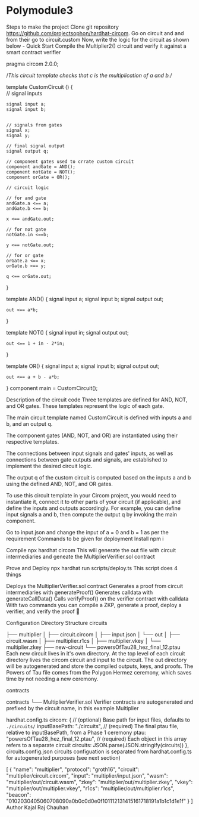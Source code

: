 # Polymodule3
Steps to make the project
Clone git repository https://github.com/projectsophon/hardhat-circom.
Go on circuit and and from their go to circuit.custom
Now, write the logic for the circuit as shown below -
Quick Start
Compile the Multiplier2() circuit and verify it against a smart contract verifier

pragma circom 2.0.0;

/*This circuit template checks that c is the multiplication of a and b.*/  

template CustomCircuit () {  
    // signal inputs

    signal input a;
    signal input b;


    // signals from gates
    signal x;
    signal y;

    // final signal output
    signal output q;

    // component gates used to crrate custom circuit 
    component andGate = AND();
    component notGate = NOT();
    component orGate = OR();

    // circuit logic

    // for and gate 
    andGate.a <== a;
    andGate.b <== b;

    x <== andGate.out;

    // for not gate
    notGate.in <==b;

    y <== notGate.out;

    // for or gate
    orGate.a <== x;
    orGate.b <== y;
    
    q <== orGate.out;
    
}

template AND() {
    signal input a;
    signal input b;
    signal output out;

    out <== a*b;
}

template NOT() {
    signal input in;
    signal output out;

    out <== 1 + in - 2*in;
}

template OR() {
    signal input a;
    signal input b;
    signal output out;

    out <== a + b - a*b;
}
component main = CustomCircuit();
   
Description of the circuit code
Three templates are defined for AND, NOT, and OR gates. These templates represent the logic of each gate.

The main circuit template named CustomCircuit is defined with inputs a and b, and an output q.

The component gates (AND, NOT, and OR) are instantiated using their respective templates.

The connections between input signals and gates' inputs, as well as connections between gate outputs and signals, are established to implement the desired circuit logic.

The output q of the custom circuit is computed based on the inputs a and b using the defined AND, NOT, and OR gates.

To use this circuit template in your Circom project, you would need to instantiate it, connect it to other parts of your circuit (if applicable), and define the inputs and outputs accordingly. For example, you can define input signals a and b, then compute the output q by invoking the main component.

Go to input.json and change the input of a = 0 and b = 1 as per the requirement
Commands to be given for deployment
Install
npm i

Compile
npx hardhat circom This will generate the out file with circuit intermediaries and geneate the MultiplierVerifier.sol contract

Prove and Deploy
npx hardhat run scripts/deploy.ts This script does 4 things

Deploys the MultiplierVerifier.sol contract
Generates a proof from circuit intermediaries with generateProof()
Generates calldata with generateCallData()
Calls verifyProof() on the verifier contract with calldata
With two commands you can compile a ZKP, generate a proof, deploy a verifier, and verify the proof 🎉

Configuration
Directory Structure
circuits

├── multiplier
│   ├── circuit.circom
│   ├── input.json
│   └── out
│       ├── circuit.wasm
│       ├── multiplier.r1cs
│       ├── multiplier.vkey
│       └── multiplier.zkey
├── new-circuit
└── powersOfTau28_hez_final_12.ptau
Each new circuit lives in it's own directory. At the top level of each circuit directory lives the circom circuit and input to the circuit. The out directory will be autogenerated and store the compiled outputs, keys, and proofs. The Powers of Tau file comes from the Polygon Hermez ceremony, which saves time by not needing a new ceremony.

contracts

contracts
└── MultiplierVerifier.sol
Verifier contracts are autogenerated and prefixed by the circuit name, in this example Multiplier

hardhat.config.ts
  circom: {
    // (optional) Base path for input files, defaults to `./circuits/`
    inputBasePath: "./circuits",
    // (required) The final ptau file, relative to inputBasePath, from a Phase 1 ceremony
    ptau: "powersOfTau28_hez_final_12.ptau",
    // (required) Each object in this array refers to a separate circuit
    circuits: JSON.parse(JSON.stringify(circuits))
  },
circuits.config.json
circuits configuation is separated from hardhat.config.ts for autogenerated purposes (see next section)

[
  {
    "name": "multiplier",
    "protocol": "groth16",
    "circuit": "multiplier/circuit.circom",
    "input": "multiplier/input.json",
    "wasm": "multiplier/out/circuit.wasm",
    "zkey": "multiplier/out/multiplier.zkey",
    "vkey": "multiplier/out/multiplier.vkey",
    "r1cs": "multiplier/out/multiplier.r1cs",
    "beacon": "0102030405060708090a0b0c0d0e0f101112131415161718191a1b1c1d1e1f"
  }
]
Author
Kajal Raj Chauhan
